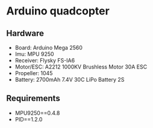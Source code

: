 # Arduino quadcopter

## Hardware
- Board: Arduino Mega 2560
- Imu: MPU 9250
- Receiver: Flysky FS-IA6 
- Motor/ESC: A2212 1000KV Brushless Motor 30A ESC 
- Propeller: 1045
- Battery: 2700mAh 7.4V 30C LiPo Battery 2S 

## Requirements
- MPU9250==0.4.8
- PID==1.2.0